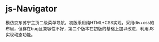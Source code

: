 # js-Navigator

模仿京东苏宁主页二级菜单导航，初版采用纯HTML+CSS实现，采用div+css的布局，但存在bug且兼容性不好，第二个版本在初版的基础上加以改进，利用JS实现动态功能。
